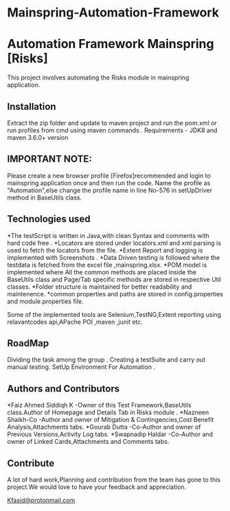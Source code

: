 # Mainspring-Automation-Framework

   # Automation Framework Mainspring [Risks]
   
   This project involves automating the Risks module in mainspring application.
   
   ## Installation
   
   Extract the zip folder and update to maven project and run the pom.xml or run profiles from cmd using maven commands .
   Requirements - JDK8 and maven 3.6.0+ version
   
   
   ## IMPORTANT NOTE:
   Please create a new browser profile [Firefox]recommended and login to mainspring application once and then run the code.
   Name the profile as "Automation",else change the profile name in line No-576 in setUpDriver method in BaseUtils class.
   
   ## Technologies used 
   
   *The testScript is written in Java,with clean Syntax and comments with hard code free .
   *Locators are stored under locators.xml and xml parsing is used to fetch the locators from the file.
   *Extent Report and logging is implemented with Screenshots .
   *Data Driven testing is followed where the testdata is fetched from the excel file ,mainspring.xlsx.
   *POM model is implemented where All the common methods are placed inside the BaseUtils class and Page/Tab specific methods are stored in respective Util classes.
   *Folder structure is maintained for better readability and maintenence.
   *common properties and paths are stored in config.properties and module.properties file.
   
   Some of the implemented tools are Selenium,TestNG,Extent reporting using relavantcodes api,APache POI ,maven ,junit etc.
   
   ## RoadMap
   
   Dividing the task among the group .
   Creating a testSuite and carry out manual testing.
   SetUp Environment For Automation .
  
  ## Authors and Contributors
  
  *Faiz Ahmed Siddiqh K -Owner of this Test Framework,BaseUtils class.Author of Homepage and Details Tab in Risks module . 
  *Nazneen Shaikh-Co    -Author and owner of Mitigation & Contingencies,Cost Benefit Analysis,Attachments tabs.
  *Gourab Dutta         -Co-Author and owner of Previous Versions,Activity Log tabs.
  *Swapnadip Haldar     -Co-Author and owner of Linked Cards,Attachments and Comments tabs.
  
  ## Contribute
  
  A lot of hard work,Planning and contribution from the team has gone to this project.We would love to have your feedback and appreciation.
  
  Kfasid@protonmail.com
   
